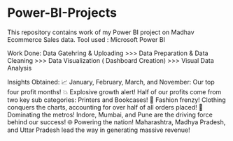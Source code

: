 # Power-BI-Projects
This repository contains work of my Power BI project on Madhav Ecommerce Sales data.
Tool used : Microsoft Power BI

Work Done: Data Gatehring & Uploading >>> Data Preparation & Data Cleaning >>> Data Visualization ( Dashboard Creation) >>> Visual Data Analysis 


Insights Obtained:
📈 January, February, March, and November: Our top four profit months!
💥 Explosive growth alert! Half of our profits come from two key sub categories: Printers and Bookcases!
👕 Fashion frenzy! Clothing conquers the charts, accounting for over half of all orders placed!
🌆 Dominating the metros! Indore, Mumbai, and Pune are the driving force behind our success!
🌐 Powering the nation! Maharashtra, Madhya Pradesh, and Uttar Pradesh lead the way in generating massive revenue! 
